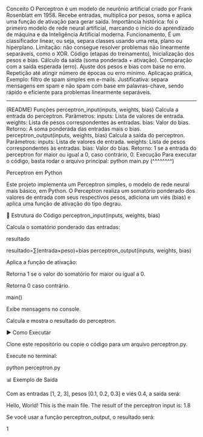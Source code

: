 Conceito
O Perceptron é um modelo de neurônio artificial criado por Frank Rosenblatt em 1958.
Recebe entradas, multiplica por pesos, soma e aplica uma função de ativação para gerar saída.
Importância histórica: foi o primeiro modelo de rede neural artificial, marcando o início do aprendizado de máquina e da Inteligência Artificial moderna.
Funcionamento,
É um classificador linear, ou seja, separa classes usando uma reta, plano ou hiperplano.
Limitação: não consegue resolver problemas não linearmente separáveis, como o XOR.
Código (etapas do treinamento),
Inicialização dos pesos e bias.
Cálculo da saída (soma ponderada + ativação).
Comparação com a saída esperada (erro).
Ajuste dos pesos e bias com base no erro.
Repetição até atingir número de épocas ou erro mínimo.
Aplicaçao prática,
Exemplo: filtro de spam simples em e-mails.
Justificativa: separa mensagens em spam e não spam com base em palavras-chave, sendo rápido e eficiente para problemas linearmente separáveis.

--------------------------------------------------------------------------------------------------------------------------------------------------------------------------------------------------------------

(README)
Funções
perceptron_input(inputs, weights, bias)
Calcula a entrada do perceptron.
Parâmetros:
inputs: Lista de valores de entrada.
weights: Lista de pesos correspondentes às entradas.
bias: Valor do bias.
Retorno: A soma ponderada das entradas mais o bias.
perceptron_output(inputs, weights, bias)
Calcula a saída do perceptron.
Parâmetros:
inputs: Lista de valores de entrada.
weights: Lista de pesos correspondentes às entradas.
bias: Valor do bias.
Retorno: 1 se a entrada do perceptron for maior ou igual a 0, caso contrário, 0.
Execução
Para executar o código, basta rodar o arquivo principal:
python main.py
(^^^^^^^^)

Perceptron em Python

Este projeto implementa um Perceptron simples, o modelo de rede neural mais básico, em Python.
O Perceptron realiza um somatório ponderado dos valores de entrada com seus respectivos pesos, adiciona um viés (bias) e aplica uma função de ativação do tipo degrau.

📌 Estrutura do Código
perceptron_input(inputs, weights, bias)

Calcula o somatório ponderado das entradas:

resultado

resultado=∑(entrada×peso)+bias
perceptron_output(inputs, weights, bias)

Aplica a função de ativação:

Retorna 1 se o valor do somatório for maior ou igual a 0.

Retorna 0 caso contrário.

main()

Exibe mensagens no console.

Calcula e mostra o resultado do perceptron.

▶️ Como Executar

Clone este repositório ou copie o código para um arquivo perceptron.py.

Execute no terminal:

python perceptron.py

📊 Exemplo de Saída

Com as entradas [1, 2, 3], pesos [0.1, 0.2, 0.3] e viés 0.4, a saída será:

Hello, World!
This is the main file.
The result of the perceptron input is:  1.8


Se você usar a função perceptron_output, o resultado será:

1
